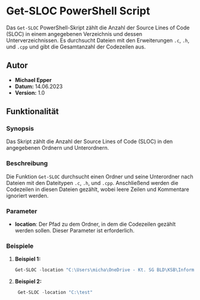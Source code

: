 # Get-SLOC PowerShell Script

Das `Get-SLOC` PowerShell-Skript zählt die Anzahl der Source Lines of Code (SLOC) in einem angegebenen Verzeichnis und dessen Unterverzeichnissen. Es durchsucht Dateien mit den Erweiterungen `.c`, `.h`, und `.cpp` und gibt die Gesamtanzahl der Codezeilen aus.

## Autor

- **Michael Epper**
- **Datum:** 14.06.2023
- **Version:** 1.0

## Funktionalität

### Synopsis

Das Skript zählt die Anzahl der Source Lines of Code (SLOC) in den angegebenen Ordnern und Unterordnern.

### Beschreibung

Die Funktion `Get-SLOC` durchsucht einen Ordner und seine Unterordner nach Dateien mit den Dateitypen `.c`, `.h`, und `.cpp`. Anschließend werden die Codezeilen in diesen Dateien gezählt, wobei leere Zeilen und Kommentare ignoriert werden.

### Parameter

- **location**: Der Pfad zu dem Ordner, in dem die Codezeilen gezählt werden sollen. Dieser Parameter ist erforderlich.

### Beispiele

1. **Beispiel 1:**
   ```powershell
   Get-SLOC -location "C:\Users\micha\OneDrive - Kt. SG BLD\KSB\Informatik Module\M122\test"

2. **Beispiel 2:**
   ```powershell
    Get-SLOC -location "C:\test"


